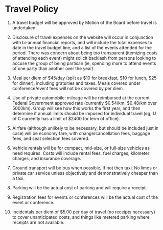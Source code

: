 # Travel Policy

1. A travel budget will be approved by Motion of the Board before travel is undertaken.

2. Disclosure of travel expenses on the website will occur in conjunction with bi-annual financial reports, and will include the total expenses to date in the travel budget line, and a list of the events attended for the period. There was concern about being too transparent (itemizing costs of attending each event) might solicit backlash from persons looking to accuse the group of being partisan (ie, spending more to attend events of one party than another over the year).

3. Meal per diem of $45/day (split as $10 for breakfast, $10 for lunch, $25 for dinner), including gratuities and taxes. Meals covered under conference/event fees will not be covered by per diem.

4. Use of private automobile: mileage will be reimbursed at the current Federal Government approved rate (currently $0.54/km, $0.48/km over 5000km). Group will see how this works the first year, and then determine if annual limits should be imposed for individual travel (eg, U of C currently has a limit of $2400 for term of office).

5. Airfare (although unlikely to be necessary, but should be included just in case) will be economy fare, with change/cancellation fees, baggage fees, and seat selection fees covered.

6. Vehicle rentals will be for compact, mid-size, or full-size vehicles as need requires. Costs will include rental fees, fuel charges, kilometer charges, and insurance coverage.

7. Ground transport will be bus when possible, if not then taxi. No limos or private car service unless objectively and demonstratively cheaper than a taxi.

8. Parking will be the actual cost of parking and will require a receipt.

9. Registration fees for events or conferences will be the actual cost of the event or conference.

10. Incidentals per diem of $5.00 per day of travel (no receipts necessary) to cover unanticipated costs, and things like metered parking where receipts are not available.
